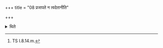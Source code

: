 +++
title = "08 प्रजापते न त्वदेतानीति"

+++

<details><summary>थिते</summary>

8. With prajāpate na tvadetāni ...[^1] he goes towards the region of the Gārhapatya, being sacrificially clad (thus carrying his upper garment (thread) on the left shoulder and under the right armpit).  

[^1]: TS I.8.14.m.
</details>
